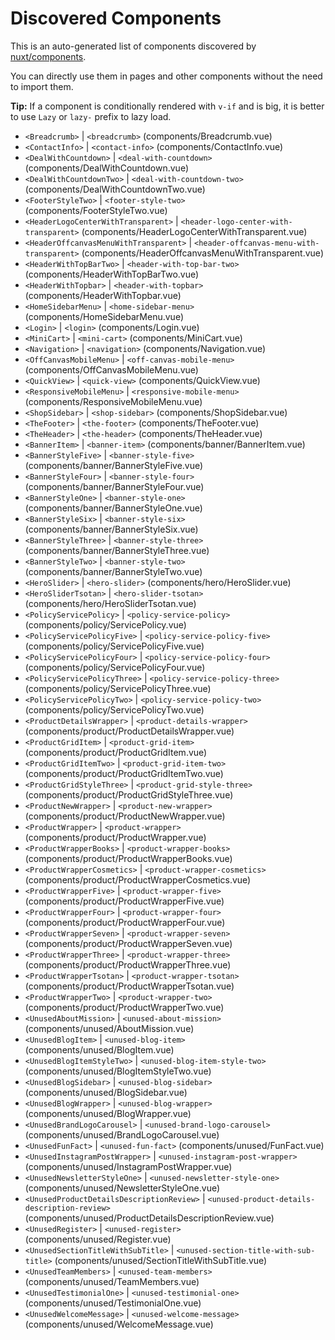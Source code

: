 # Discovered Components

This is an auto-generated list of components discovered by [nuxt/components](https://github.com/nuxt/components).

You can directly use them in pages and other components without the need to import them.

**Tip:** If a component is conditionally rendered with `v-if` and is big, it is better to use `Lazy` or `lazy-` prefix to lazy load.

- `<Breadcrumb>` | `<breadcrumb>` (components/Breadcrumb.vue)
- `<ContactInfo>` | `<contact-info>` (components/ContactInfo.vue)
- `<DealWithCountdown>` | `<deal-with-countdown>` (components/DealWithCountdown.vue)
- `<DealWithCountdownTwo>` | `<deal-with-countdown-two>` (components/DealWithCountdownTwo.vue)
- `<FooterStyleTwo>` | `<footer-style-two>` (components/FooterStyleTwo.vue)
- `<HeaderLogoCenterWithTransparent>` | `<header-logo-center-with-transparent>` (components/HeaderLogoCenterWithTransparent.vue)
- `<HeaderOffcanvasMenuWithTransparent>` | `<header-offcanvas-menu-with-transparent>` (components/HeaderOffcanvasMenuWithTransparent.vue)
- `<HeaderWithTopBarTwo>` | `<header-with-top-bar-two>` (components/HeaderWithTopBarTwo.vue)
- `<HeaderWithTopbar>` | `<header-with-topbar>` (components/HeaderWithTopbar.vue)
- `<HomeSidebarMenu>` | `<home-sidebar-menu>` (components/HomeSidebarMenu.vue)
- `<Login>` | `<login>` (components/Login.vue)
- `<MiniCart>` | `<mini-cart>` (components/MiniCart.vue)
- `<Navigation>` | `<navigation>` (components/Navigation.vue)
- `<OffCanvasMobileMenu>` | `<off-canvas-mobile-menu>` (components/OffCanvasMobileMenu.vue)
- `<QuickView>` | `<quick-view>` (components/QuickView.vue)
- `<ResponsiveMobileMenu>` | `<responsive-mobile-menu>` (components/ResponsiveMobileMenu.vue)
- `<ShopSidebar>` | `<shop-sidebar>` (components/ShopSidebar.vue)
- `<TheFooter>` | `<the-footer>` (components/TheFooter.vue)
- `<TheHeader>` | `<the-header>` (components/TheHeader.vue)
- `<BannerItem>` | `<banner-item>` (components/banner/BannerItem.vue)
- `<BannerStyleFive>` | `<banner-style-five>` (components/banner/BannerStyleFive.vue)
- `<BannerStyleFour>` | `<banner-style-four>` (components/banner/BannerStyleFour.vue)
- `<BannerStyleOne>` | `<banner-style-one>` (components/banner/BannerStyleOne.vue)
- `<BannerStyleSix>` | `<banner-style-six>` (components/banner/BannerStyleSix.vue)
- `<BannerStyleThree>` | `<banner-style-three>` (components/banner/BannerStyleThree.vue)
- `<BannerStyleTwo>` | `<banner-style-two>` (components/banner/BannerStyleTwo.vue)
- `<HeroSlider>` | `<hero-slider>` (components/hero/HeroSlider.vue)
- `<HeroSliderTsotan>` | `<hero-slider-tsotan>` (components/hero/HeroSliderTsotan.vue)
- `<PolicyServicePolicy>` | `<policy-service-policy>` (components/policy/ServicePolicy.vue)
- `<PolicyServicePolicyFive>` | `<policy-service-policy-five>` (components/policy/ServicePolicyFive.vue)
- `<PolicyServicePolicyFour>` | `<policy-service-policy-four>` (components/policy/ServicePolicyFour.vue)
- `<PolicyServicePolicyThree>` | `<policy-service-policy-three>` (components/policy/ServicePolicyThree.vue)
- `<PolicyServicePolicyTwo>` | `<policy-service-policy-two>` (components/policy/ServicePolicyTwo.vue)
- `<ProductDetailsWrapper>` | `<product-details-wrapper>` (components/product/ProductDetailsWrapper.vue)
- `<ProductGridItem>` | `<product-grid-item>` (components/product/ProductGridItem.vue)
- `<ProductGridItemTwo>` | `<product-grid-item-two>` (components/product/ProductGridItemTwo.vue)
- `<ProductGridStyleThree>` | `<product-grid-style-three>` (components/product/ProductGridStyleThree.vue)
- `<ProductNewWrapper>` | `<product-new-wrapper>` (components/product/ProductNewWrapper.vue)
- `<ProductWrapper>` | `<product-wrapper>` (components/product/ProductWrapper.vue)
- `<ProductWrapperBooks>` | `<product-wrapper-books>` (components/product/ProductWrapperBooks.vue)
- `<ProductWrapperCosmetics>` | `<product-wrapper-cosmetics>` (components/product/ProductWrapperCosmetics.vue)
- `<ProductWrapperFive>` | `<product-wrapper-five>` (components/product/ProductWrapperFive.vue)
- `<ProductWrapperFour>` | `<product-wrapper-four>` (components/product/ProductWrapperFour.vue)
- `<ProductWrapperSeven>` | `<product-wrapper-seven>` (components/product/ProductWrapperSeven.vue)
- `<ProductWrapperThree>` | `<product-wrapper-three>` (components/product/ProductWrapperThree.vue)
- `<ProductWrapperTsotan>` | `<product-wrapper-tsotan>` (components/product/ProductWrapperTsotan.vue)
- `<ProductWrapperTwo>` | `<product-wrapper-two>` (components/product/ProductWrapperTwo.vue)
- `<UnusedAboutMission>` | `<unused-about-mission>` (components/unused/AboutMission.vue)
- `<UnusedBlogItem>` | `<unused-blog-item>` (components/unused/BlogItem.vue)
- `<UnusedBlogItemStyleTwo>` | `<unused-blog-item-style-two>` (components/unused/BlogItemStyleTwo.vue)
- `<UnusedBlogSidebar>` | `<unused-blog-sidebar>` (components/unused/BlogSidebar.vue)
- `<UnusedBlogWrapper>` | `<unused-blog-wrapper>` (components/unused/BlogWrapper.vue)
- `<UnusedBrandLogoCarousel>` | `<unused-brand-logo-carousel>` (components/unused/BrandLogoCarousel.vue)
- `<UnusedFunFact>` | `<unused-fun-fact>` (components/unused/FunFact.vue)
- `<UnusedInstagramPostWrapper>` | `<unused-instagram-post-wrapper>` (components/unused/InstagramPostWrapper.vue)
- `<UnusedNewsletterStyleOne>` | `<unused-newsletter-style-one>` (components/unused/NewsletterStyleOne.vue)
- `<UnusedProductDetailsDescriptionReview>` | `<unused-product-details-description-review>` (components/unused/ProductDetailsDescriptionReview.vue)
- `<UnusedRegister>` | `<unused-register>` (components/unused/Register.vue)
- `<UnusedSectionTitleWithSubTitle>` | `<unused-section-title-with-sub-title>` (components/unused/SectionTitleWithSubTitle.vue)
- `<UnusedTeamMembers>` | `<unused-team-members>` (components/unused/TeamMembers.vue)
- `<UnusedTestimonialOne>` | `<unused-testimonial-one>` (components/unused/TestimonialOne.vue)
- `<UnusedWelcomeMessage>` | `<unused-welcome-message>` (components/unused/WelcomeMessage.vue)
